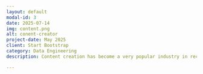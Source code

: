 ```yaml
---
layout: default
modal-id: 3
date: 2025-07-14
img: content.png
alt: conent-creator
project-date: May 2025
client: Start Bootstrap
category: Data Engineering
description: Content creation has become a very popular industry in recent years. While creating content on YouTube (and other venues) can be extremely lucrative, the likelihood of reaching that level appear very low. How is a YouTube video's trending status related to the channel's subscriber base, like count, and lifetime? To assess this, I used YouTube's API to request information on YouTube's trending videos. These data were ingested into a Postgres database, hosted on the cloud service, Railway.

---
```

